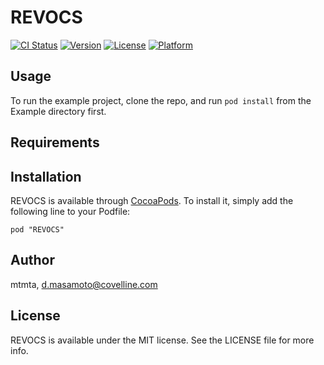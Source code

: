 # REVOCS

[![CI Status](http://img.shields.io/travis/mtmta/REVOCS.svg?style=flat)](https://travis-ci.org/mtmta/REVOCS)
[![Version](https://img.shields.io/cocoapods/v/REVOCS.svg?style=flat)](http://cocoadocs.org/docsets/REVOCS)
[![License](https://img.shields.io/cocoapods/l/REVOCS.svg?style=flat)](http://cocoadocs.org/docsets/REVOCS)
[![Platform](https://img.shields.io/cocoapods/p/REVOCS.svg?style=flat)](http://cocoadocs.org/docsets/REVOCS)

## Usage

To run the example project, clone the repo, and run `pod install` from the Example directory first.

## Requirements

## Installation

REVOCS is available through [CocoaPods](http://cocoapods.org). To install
it, simply add the following line to your Podfile:

    pod "REVOCS"

## Author

mtmta, d.masamoto@covelline.com

## License

REVOCS is available under the MIT license. See the LICENSE file for more info.

